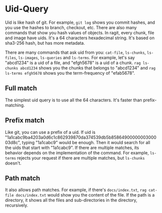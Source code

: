 # Uid-Query

Uid is like hash of git. For example, `git log` shows you commit hashes, and you use the hashes to branch, checkout, etc. There are also many commands that show you hash values of objects. In ragit, every chunk, file and image have uids. It's a 64 characters hexadecimal string. It's based on sha3-256 hash, but has more metadata.

There are many commands that ask uid from you: `cat-file`, `ls-chunks`, `ls-files`, `ls-images`, `ls-queries` and `ls-terms`. For example, let's say "abcd1234" is a uid of a file, and "efgh5678" is a uid of a chunk. `rag ls-chunks abcd1234` shows you the chunks that belongs to "abcd1234" and `rag ls-terms efgh5678` shows you the term-frequency of "efab5678".

## Full match

The simplest uid query is to use all the 64 characters. It's faster than prefix-matching.

## Prefix match

Like git, you can use a prefix of a uid. If uid is "1a1cabc9ba4203a0d6c1c862939870da374539db5b8586490000000300003d8c", typing "1a1cabc9" would be enough. Then it would search for all the uids that start with "1a1cabc9". If there are multiple matches, its behavior depends on the implementation of the command. For example, `ls-terms` rejects your request if there are multiple matches, but `ls-chunks` doesn't.

## Path match

It also allows path matches. For example, if there's `docs/index.txt`, `rag cat-file docs/index.txt` would show you the content of the file. If the path is a directory, it shows all the files and sub-directories in the directory, recursively.
